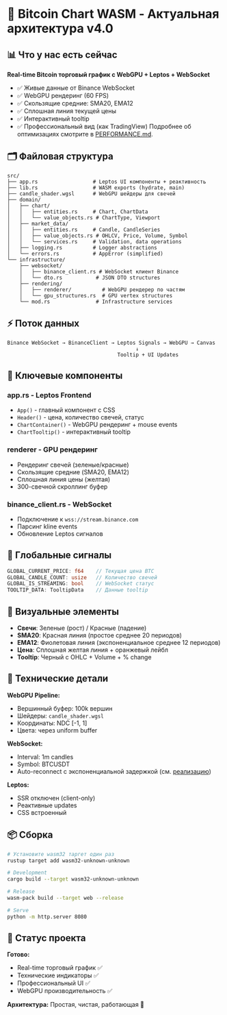 # 🦀 Bitcoin Chart WASM - Актуальная архитектура v4.0

## 📊 Что у нас есть сейчас

**Real-time Bitcoin торговый график с WebGPU + Leptos + WebSocket**

- ✅ Живые данные от Binance WebSocket
- ✅ WebGPU рендеринг (60 FPS)
- ✅ Скользящие средние: SMA20, EMA12
- ✅ Сплошная линия текущей цены
- ✅ Интерактивный tooltip
- ✅ Профессиональный вид (как TradingView)
Подробнее об оптимизациях смотрите в [PERFORMANCE.md](./PERFORMANCE.md).

## 🗂️ Файловая структура

```
src/
├── app.rs                  # Leptos UI компоненты + реактивность
├── lib.rs                  # WASM exports (hydrate, main)
├── candle_shader.wgsl      # WebGPU шейдеры для свечей
├── domain/
│   ├── chart/
│   │   ├── entities.rs     # Chart, ChartData
│   │   └── value_objects.rs # ChartType, Viewport
│   ├── market_data/
│   │   ├── entities.rs     # Candle, CandleSeries
│   │   ├── value_objects.rs # OHLCV, Price, Volume, Symbol
│   │   └── services.rs     # Validation, data operations
│   ├── logging.rs          # Logger abstractions
│   └── errors.rs           # AppError (simplified)
└── infrastructure/
    ├── websocket/
    │   ├── binance_client.rs # WebSocket клиент Binance
    │   └── dto.rs           # JSON DTO structures
    ├── rendering/
    │   ├── renderer/          # WebGPU рендерер по частям
    │   └── gpu_structures.rs  # GPU vertex structures
    └── mod.rs               # Infrastructure services
```

## ⚡ Поток данных

```
Binance WebSocket → BinanceClient → Leptos Signals → WebGPU → Canvas
                                          ↓
                                    Tooltip + UI Updates
```

## 🧩 Ключевые компоненты

### **app.rs - Leptos Frontend**
- `App()` - главный компонент с CSS
- `Header()` - цена, количество свечей, статус
- `ChartContainer()` - WebGPU рендеринг + mouse events
- `ChartTooltip()` - интерактивный tooltip

### **renderer** - GPU рендеринг
- Рендеринг свечей (зеленые/красные)
- Скользящие средние (SMA20, EMA12)
- Сплошная линия цены (желтая)
- 300-свечной скроллинг буфер

### **binance_client.rs - WebSocket**
- Подключение к `wss://stream.binance.com`
- Парсинг kline events
- Обновление Leptos сигналов

## 📡 Глобальные сигналы

```rust
GLOBAL_CURRENT_PRICE: f64    // Текущая цена BTC
GLOBAL_CANDLE_COUNT: usize   // Количество свечей
GLOBAL_IS_STREAMING: bool    // WebSocket статус
TOOLTIP_DATA: TooltipData    // Данные tooltip
```

## 🎨 Визуальные элементы

- **Свечи**: Зеленые (рост) / Красные (падение)
- **SMA20**: Красная линия (простое среднее 20 периодов) 
- **EMA12**: Фиолетовая линия (экспоненциальное среднее 12 периодов)
- **Цена**: Сплошная желтая линия + оранжевый лейбл
- **Tooltip**: Черный с OHLC + Volume + % change

## 🔧 Технические детали

**WebGPU Pipeline:**
- Вершинный буфер: 100k вершин
- Шейдеры: `candle_shader.wgsl`
- Координаты: NDC [-1, 1]
- Цвета: через uniform buffer

**WebSocket:**
- Interval: 1m candles
- Symbol: BTCUSDT
- Auto-reconnect с экспоненциальной задержкой (см. [реализацию](src/infrastructure/websocket/binance_client.rs#L146-L223))

**Leptos:**
- SSR отключен (client-only)
- Реактивные updates
- CSS встроенный

## 📦 Сборка

```bash
# Установите wasm32 таргет один раз
rustup target add wasm32-unknown-unknown

# Development
cargo build --target wasm32-unknown-unknown

# Release
wasm-pack build --target web --release

# Serve
python -m http.server 8080
```

## 🎯 Статус проекта

**Готово:**
- Real-time торговый график ✅
- Технические индикаторы ✅  
- Профессиональный UI ✅
- WebGPU производительность ✅

**Архитектура:** Простая, чистая, работающая 🚀 